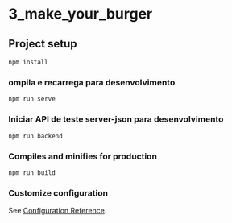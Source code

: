 # 3_make_your_burger

## Project setup
```
npm install
```

### ompila e recarrega para desenvolvimento
```
npm run serve
```

### Iniciar API de teste server-json para desenvolvimento
```
npm run backend
```

### Compiles and minifies for production
```
npm run build
```

### Customize configuration
See [Configuration Reference](https://cli.vuejs.org/config/).
